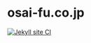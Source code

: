 # osai-fu.co.jp
[![Jekyll site CI](https://github.com/OsaiFu-inc/osai-fu.co.jp/actions/workflows/jekyll.yml/badge.svg?branch=main)](https://github.com/OsaiFu-inc/osai-fu.co.jp/actions/workflows/jekyll.yml)
